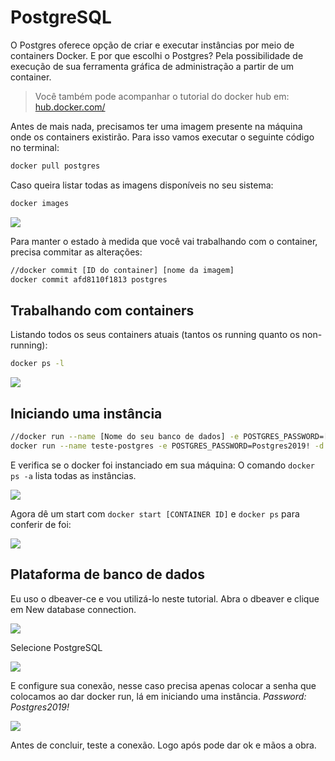 # PostgreSQL

O Postgres oferece opção de criar e executar instâncias por meio de containers Docker. E por que escolhi o Postgres? Pela possibilidade de execução de sua ferramenta gráfica de administração a partir de um container.

> Você também pode acompanhar o tutorial do docker hub em: [hub.docker.com/](https://hub.docker.com/_/postgres)

Antes de mais nada, precisamos ter uma imagem presente na máquina onde os containers existirão. Para isso vamos executar o seguinte código no terminal:

```bash
docker pull postgres
```

Caso queira listar todas as imagens disponíveis no seu sistema:

```bash
docker images
```

![](https://blobscdn.gitbook.com/v0/b/gitbook-28427.appspot.com/o/assets%2F-LtBlzfJpOHzLhCvqiJx%2F-LuAGWXumWXCNXpPBDd3%2F-LuAGohbAXtyJI2m73DU%2Fimage.png?alt=media&token=fd57c915-fdbd-4d90-a61d-524e22c75cb7)

Para manter o estado à medida que você vai trabalhando com o container, precisa commitar as alterações:

```bash
//docker commit [ID do container] [nome da imagem]
docker commit afd8110f1813 postgres
```

## Trabalhando com containers

Listando todos os seus containers atuais (tantos os running quanto os non-running):

```bash
docker ps -l
```

![](https://blobscdn.gitbook.com/v0/b/gitbook-28427.appspot.com/o/assets%2F-LtBlzfJpOHzLhCvqiJx%2F-Lu30Lq-cIrH1Tft0wpO%2F-Lu4-zbVUIcebJKaqH6K%2Fimage.png?alt=media&token=9bd9e9e3-3dfe-435b-9bf3-68ffc54d521d)

## Iniciando uma instância

```bash
//docker run --name [Nome do seu banco de dados] -e POSTGRES_PASSWORD=[Senha do seu banco de dados] -d postgres
docker run --name teste-postgres -e POSTGRES_PASSWORD=Postgres2019! -d postgres
```

E verifica se o docker foi instanciado em sua máquina:
O comando ```docker ps -a``` lista todas as instâncias.

![](https://blobscdn.gitbook.com/v0/b/gitbook-28427.appspot.com/o/assets%2F-LtBlzfJpOHzLhCvqiJx%2F-LuXs0gdNFW10bTH8ypg%2F-LuXtAMxBlvnZzNwsxn7%2Fimage.png?alt=media&token=7190c3a8-69cd-4f32-a8c5-a2c8b8f9888c)

Agora dê um start com ```docker start [CONTAINER ID]``` e ```docker ps``` para conferir de foi:

![](https://blobscdn.gitbook.com/v0/b/gitbook-28427.appspot.com/o/assets%2F-LtBlzfJpOHzLhCvqiJx%2F-LuXs0gdNFW10bTH8ypg%2F-LuXtnjw8mzvLelt9MDl%2Fimage.png?alt=media&token=9ee89cd8-9bd0-49dd-815b-38e7ad9f4b82)

## Plataforma de banco de dados

Eu uso o dbeaver-ce e vou utilizá-lo neste tutorial.
Abra o dbeaver e clique em New database connection.

![](https://blobscdn.gitbook.com/v0/b/gitbook-28427.appspot.com/o/assets%2F-LtBlzfJpOHzLhCvqiJx%2F-LuAGWXumWXCNXpPBDd3%2F-LuANWKoKYMJ2vBzR9IK%2Fimage.png?alt=media&token=47532206-b940-46c9-b568-670cb86e5b20)

Selecione PostgreSQL

![](https://blobscdn.gitbook.com/v0/b/gitbook-28427.appspot.com/o/assets%2F-LtBlzfJpOHzLhCvqiJx%2F-LuAGWXumWXCNXpPBDd3%2F-LuANgoIK8H8l8PLBlRr%2Fimage.png?alt=media&token=7c1bfe25-28f4-4b2a-b50d-18a8054a0805)

E configure sua conexão, nesse caso precisa apenas colocar a senha que colocamos ao dar docker run, lá em iniciando uma instância. 
*Password: Postgres2019!*

![](https://blobscdn.gitbook.com/v0/b/gitbook-28427.appspot.com/o/assets%2F-LtBlzfJpOHzLhCvqiJx%2F-LuXs0gdNFW10bTH8ypg%2F-LuXuK_kArmHvJTgP9w-%2Fimage.png?alt=media&token=f2f78f8b-c5bf-4bc8-a852-cd012bff4bea)

Antes de concluir, teste a conexão. Logo após pode dar ok e mãos a obra.